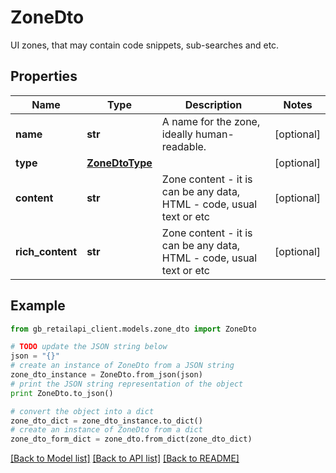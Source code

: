 # ZoneDto

UI zones, that may contain code snippets, sub-searches and etc.

## Properties
Name | Type | Description | Notes
------------ | ------------- | ------------- | -------------
**name** | **str** | A name for the zone, ideally human-readable. | [optional] 
**type** | [**ZoneDtoType**](ZoneDtoType.md) |  | [optional] 
**content** | **str** | Zone content - it is can be any data, HTML - code, usual text or etc | [optional] 
**rich_content** | **str** | Zone content - it is can be any data, HTML - code, usual text or etc | [optional] 

## Example

```python
from gb_retailapi_client.models.zone_dto import ZoneDto

# TODO update the JSON string below
json = "{}"
# create an instance of ZoneDto from a JSON string
zone_dto_instance = ZoneDto.from_json(json)
# print the JSON string representation of the object
print ZoneDto.to_json()

# convert the object into a dict
zone_dto_dict = zone_dto_instance.to_dict()
# create an instance of ZoneDto from a dict
zone_dto_form_dict = zone_dto.from_dict(zone_dto_dict)
```
[[Back to Model list]](../README.md#documentation-for-models) [[Back to API list]](../README.md#documentation-for-api-endpoints) [[Back to README]](../README.md)


